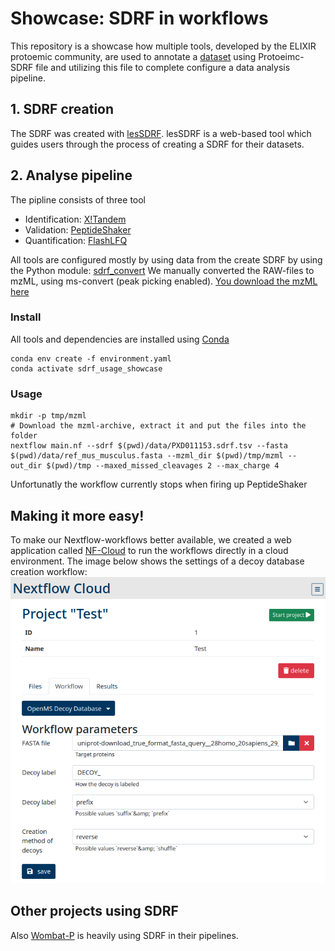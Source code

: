 # Showcase: SDRF in workflows 

This repository is a showcase how multiple tools, developed by the ELIXIR protoemic community, are used to annotate a [dataset](https://www.ebi.ac.uk/pride/archive/projects/PXD011153) using Protoeimc-SDRF file and utilizing this file to complete configure a data analysis pipeline.   



## 1. SDRF creation
The SDRF was created with [lesSDRF](https://lessdrf.streamlit.app/). lesSDRF is a web-based tool which guides users through the process of creating a SDRF for their datasets.

## 2. Analyse pipeline
The pipline consists of three tool
* Identification: [X!Tandem](https://www.thegpm.org/tandem/)
* Validation: [PeptideShaker](http://compomics.github.io/projects/peptide-shaker)
* Quantification: [FlashLFQ](https://github.com/smith-chem-wisc/FlashLFQ)

All tools are configured mostly by using data from the create SDRF by using the Python module: [sdrf_convert](https://github.com/elixir-proteomics-community/sdrf_convert)
We manually converted the RAW-files to mzML, using ms-convert (peak picking enabled). [You download the mzML here](https://ruhr-uni-bochum.sciebo.de/s/ln0gqzgUMyqeb1s)


### Install
All tools and dependencies are installed using [Conda]()
```
conda env create -f environment.yaml
conda activate sdrf_usage_showcase
```

### Usage
```
mkdir -p tmp/mzml
# Download the mzml-archive, extract it and put the files into the folder
nextflow main.nf --sdrf $(pwd)/data/PXD011153.sdrf.tsv --fasta $(pwd)/data/ref_mus_musculus.fasta --mzml_dir $(pwd)/tmp/mzml --out_dir $(pwd)/tmp --maxed_missed_cleavages 2 --max_charge 4
```
Unfortunatly the workflow currently stops when firing up PeptideShaker

## Making it more easy!
To make our Nextflow-workflows better available, we created a web application called [NF-Cloud](https://github.com/mpc-bioinformatics/nf-cloud) to run the workflows directly in a cloud environment. The image below shows the settings of a decoy database creation workflow:
![](images/nf_cloud.png)

## Other projects using SDRF
Also [Wombat-P](https://github.com/wombat-p/WOMBAT-Pipelines) is heavily using SDRF in their pipelines.




